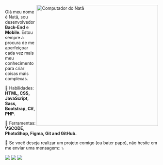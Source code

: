 <img src="https://raw.githubusercontent.com/MicaelliMedeiros/micaellimedeiros/master/image/computer-illustration.png" min-width="400px" max-width="400px" width="400px" align="right" alt="Computador do Natã">

<p align="left"> 
  Olá meu nome é Natã, sou desenvolvedor <strong>Back-End</strong> e <strong>Mobile</strong>. Estou sempre a procura de me aperfeiçoar cada vez mais meu conhecimento para criar coisas mais complexas.
</p>

<p align="left">
  🦄 Habilidades: <strong>HTML, CSS, JavaScript, Sass, Bootstrap, C#, PHP.</strong>
</p>

<p align="left">
  💼 Ferramentas: <strong>VSCODE, PhotoShop, Figma, Git and GitHub.</strong>
</p>

<p align="left">
  💌 Se você deseja realizar um projeto comigo (ou bater papo), não hesite em me enviar uma mensagem:: ⤵️
</p>

<p align="left">
  <a href="https://www.instagram.com/n4te.exe/" alt="Instagram">
  <img src="https://img.shields.io/badge/-Instagram-DF0174?style=for-the-badge&logo=instagram&logoColor=white&link=https://www.instagram.com/n4te.exe"/></a>
  
  <a href="https://www.linkedin.com/in/natavicentesilva/" alt="Linkedin">
  <img src="https://img.shields.io/badge/-Linkedin-0e76a8?style=for-the-badge&logo=Linkedin&logoColor=white&link=https://www.linkedin.com/in/natavicentesilva/" /></a>

  <a href="https://www.facebook.com/nata.vicente" alt="Facebook">
  <img src="https://img.shields.io/badge/-Facebook-3b5998?style=for-the-badge&logo=facebook&logoColor=white&link=https://www.facebook.com/nata.vicente"/></a>
</p>  

